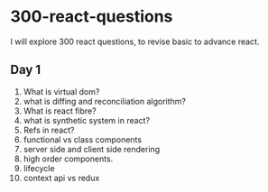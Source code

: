 # 300-react-questions
I will explore 300 react questions, to revise basic to advance react.

## Day 1
1. What is virtual dom?
2. what is diffing and reconciliation algorithm?
3. What is react fibre?
4. what is synthetic system in react?
5. Refs in react?
6. functional vs class components
7. server side and client side rendering
8. high order components.
9. lifecycle
10. context api vs redux

